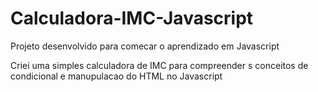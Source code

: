 # Calculadora-IMC-Javascript
Projeto desenvolvido para comecar o aprendizado em Javascript


Criei uma simples calculadora de IMC para compreender s conceitos de condicional e manupulacao do HTML no Javascript









